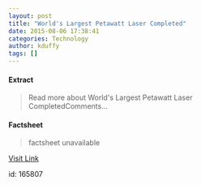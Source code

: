 ```yaml
---
layout: post
title: "World's Largest Petawatt Laser Completed"
date: 2015-08-06 17:38:41
categories: Technology
author: kduffy
tags: []
---
```



#### Extract
>Read more about World&#039;s Largest Petawatt Laser CompletedComments...

#### Factsheet
>factsheet unavailable

[Visit Link](http://www.pddnet.com/news/2015/08/worlds-largest-petawatt-laser-completed)

id:  165807


